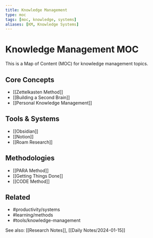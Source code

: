 ```yaml
---
title: Knowledge Management
type: moc
tags: [moc, knowledge, systems]
aliases: [KM, Knowledge Systems]
---
```


# Knowledge Management MOC

This is a Map of Content (MOC) for knowledge management topics.

## Core Concepts
- [[Zettelkasten Method]]
- [[Building a Second Brain]]
- [[Personal Knowledge Management]]

## Tools & Systems
- [[Obsidian]]
- [[Notion]]
- [[Roam Research]]

## Methodologies
- [[PARA Method]]
- [[Getting Things Done]]
- [[CODE Method]]

## Related
- #productivity/systems
- #learning/methods
- #tools/knowledge-management

See also: [[Research Notes]], [[Daily Notes/2024-01-15]]